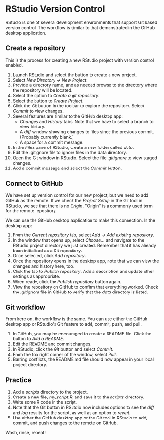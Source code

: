 # RStudio Version Control

RStudio is one of several development environments that support Git based version control. The workflow is similar to that demonstrated in the GitHub desktop application.

## Create a repository

This is the process for creating a new RStudio project with version control enabled.

1. Launch RStudio and select the button to create a new project.
1. Select *New Directory -> New Project*.
1. Provide a directory name, and as needed browse to the directory where the repository will be located.
1. Select the option to *Create a git repository*.
1. Select the button to *Create Project*.
1. Click the *Git* button in the toolbar to explore the repository. Select *Commit* to view changes.
1. Several features are similar to the GitHub desktop app:
	- *Changes* and *History* tabs. Note that we have to select a branch to view history.
	- A *diff* window showing changes to files since the previous commit. (Probably currently blank.)
	- A space for a commit message.
1. In the *Files* pane of RStudio, create a new folder called *data*.
1. Edit the .gitignore file to ignore files in the data directory.
1. Open the Git window in RStudio. Select the file *.gitignore* to view staged changes. 
1. Add a commit message and select the *Commit* button.

## Connect to GitHub

We have set up version control for our new project, but we need to add GitHub as the remote. If we check the *Project Setup* in the Git tool in RStudio, we see that there is no *Origin*. "Origin" is a commonly used term for the remote repository.

We can use the GitHub desktop application to make this connection. In the desktop app:

1. From the *Current repository* tab, select *Add -> Add existing repository*.
1. In the window that opens up, select *Choose...* and navigate to the RStudio project directory we just created. Remember that it has already been initialized as a Git repository.
1. Once selected, click *Add repository*.
1. Once the repository opens in the desktop app, note that we can view the changes and history here, too.
1. Click the tab to *Publish repository*. Add a description and update other settings as appropriate.
1. When ready, click the *Publish repository* button again.
1. View the repository on GitHub to confirm that everything worked. Check the *.gitignore* file in GitHub to verify that the *data* directory is listed.

## Git workflow

From here on, the workflow is the same. You can use either the GitHub desktop app or RStudio's Git feature to add, commit, push, and pull. 

1. In GitHub, you may be encouraged to create a README file. Click the button to *Add a README*.
1. Edit the README and commit changes.
1. In RStudio, click the *Git* button and select *Commit*.
1. From the top right corner of the window, select *Pull*.
1. Barring conflicts, the README.md file should now appear in your local project directory.

## Practice

1. Add a *scripts* directory to the project. 
1. Create a new file, *my_script.R*, and save it to the *scripts* directory.
1. Write some R code in the script.
1. Note that the Git button in RSutdio now includes options to see the *diff* and *log* results for the script, as well as an option to *revert*.
1. Use either the GitHub desktop app or the Git tool in RStudio to add, commit, and push changes to the remote on GitHub.

Wash, rinse, repeat!